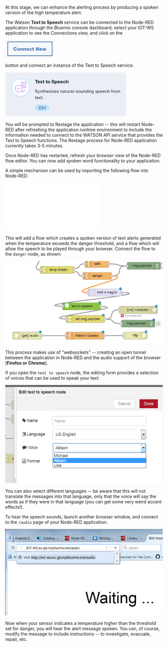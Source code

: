 At this stage, we can enhance the alerting process by producing a spoken version
of the high temperature alert.

The Watson **Text to Speech** service can be connected to the Node-RED
application through the Bluemix console dashboard; select your IOT-WS
application to see the Connections view, and click on the

![](/media/6c92af34cc9b8893695cc7ff0d427aed.png)

button and connect an instance of the Text to Speech service:

![](/media/329bb76f3e4df085c79ba363c7962d6e.png)

You will be prompted to Restage the application -- this will restart Node-RED
after refreshing the application runtime environment to include the information
needed to connect to the WATSON API service that provides the Text to Speech
functions. The Restage process for Node-RED application currently takes 3-5
minutes.

Once Node-RED has restarted, refresh your browser view of the Node-RED flow
editor. You can now add spoken word functionality to your application.

A simple mechanism can be used by importing the following flow into Node-RED:

![Watson speaks](/media/text/example-watson-speaks-1.txt)


This will add a flow which creates a spoken version of text alerts generated
when the temperature exceeds the danger threshold, and a flow which will allow
the speech to be played through your browser. Connect the flow to the `danger`
node, as shown:

![](/media/4a18910044d51a1d21634a854e43f38a.png)

This process makes use of "websockets" -- creating an open tunnel between the
application in Node-RED and the audio support of the browser [**Firefox or
Chrome**].

If you open the `text to speech` node, the editing form provides a selection of
voices that can be used to speak your text:

![](/media/8948c2feca97f272dd9930802de90844.png)

You can also select different languages -- be aware that this will not translate
the messages into that language, only that the voice will say the words as if
they were in that language (you can get some very weird accent effects!).

To hear the speech sounds, launch another browser window, and connect to the
`/audio` page of your Node-RED application:

![](/media/a633cc7242149d7d811abc30293dd484.png)

Now when your sensor indicates a temperature higher than the threshold set for
danger, you will hear the alert message spoken. You can, of course, modify the
message to include instructions -- to investigate, evacuate, repair, etc.
